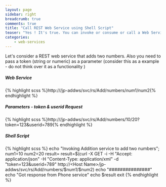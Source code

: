 ```yaml
---
layout: page
sidebar: right
breadcrumb: true
comments: true
title: "Call REST Web Service using Shell Script"
teaser: "Yes ! It's true. You can invoke or consume or call a Web Service from inside a Linux/Unix shell script. This is same as doing from java or php or .net client. Actually most simple to call or invoke a web service is through shell scripting."
categories:
    - web-services
---
```

Let's consider a REST web service that adds two numbers. Also you need to pass a token (string or numeric) as a parameter (consider this as a example - do not think over it as a functionality )

##### Web Service
{% highlight scss %}http://<Host Name>/jp-addws/svc/rs/Add/numbers/$num1/$num2{% endhighlight %}

##### Parameters - token & userid Request
{% highlight scss %}http://<Host Name>/jp-addws/svc/rs/Add/numbers/10/20?token=123&userid=789{% endhighlight %}

##### Shell Script
{% highlight scss %}
echo "Invoking Addition service to add two numbers";
num1=10
num2=20
result=
result=$(curl -X GET -i -H
        "Accept: application/json" -H
        "Content-Type: application/xml"
        -d "token=123&userid=789"
        http://<Host Name>/jp-addws/svc/rs/Add/numbers/$num1/$num2)
echo "###############"
echo "Got response from Phone service"
echo $result
exit
{% endhighlight %}
